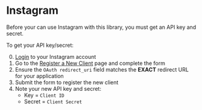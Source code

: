 # Instagram

Before your can use Instagram with this library, you must get an API key and secret.

To get your API key/secret:

0. [Login](https://instagram.com/accounts/login/) to your Instagram account
0. Go to the [Register a New Client](http://instagram.com/developer/clients/manage/) page and complete the form
0. Ensure the `OAuth redirect_uri` field matches the **EXACT** redirect URL for your application
0. Submit the form to register the new client
0. Note your new API key and secret:
    * Key = `Client ID`
    * Secret = `Client Secret`
